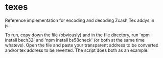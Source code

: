 # texes
Reference implementation for encoding and decoding Zcash Tex addys in js.

To run, copy down the file (obviously) and in the file directory, run 
  'npm install bech32' 
and 
  'npm install bs58check' (or both at the same time whatevs). Open the file and paste your transparent address to be converted and/or tex address to be reverted. The script does both as an example.
